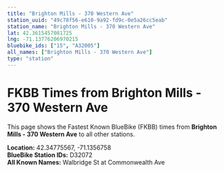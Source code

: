 ```yaml
---
title: "Brighton Mills - 370 Western Ave"
station_uuid: "49c78f56-e610-9a92-fd9c-0e5a26cc5eab"
station_name: "Brighton Mills - 370 Western Ave"
lat: 42.3615457081725
lng: -71.13776206970215
bluebike_ids: ["15", "A32005"]
all_names: ["Brighton Mills - 370 Western Ave"]
type: "station"
---
```


# FKBB Times from Brighton Mills - 370 Western Ave

This page shows the Fastest Known BlueBike (FKBB) times from **Brighton Mills - 370 Western Ave** to all other stations.

**Location:** 42.34775567, -71.1356758  
**BlueBike Station IDs:** D32072  
**All Known Names:** Walbridge St at Commonwealth Ave

